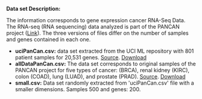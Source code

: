 **Data set Description:**

The information corresponds to gene expression cancer RNA-Seq Data.  The RNA-seq (RNA sequencing) data analyzed is part of the PANCAN project ([Link](https://dcc.icgc.org/pcawg#:~:text=The%20Pan-Cancer%20Analysis%20of,the%20International%20Cancer%20Genome%20Consortium.)).  The three versions of files differ on the number of samples and genes contained in each one.
- **uciPanCan.csv:** data set extracted from the UCI ML repository with 801 patient samples for 20,531 genes. [Source](https://archive.ics.uci.edu/ml/datasets/gene+expression+cancer+RNA-Seq). [Download](https://drive.google.com/file/d/1uhYnZ5VDb3N0EVRE7zQtJXuHtnWqUmf6/view?usp=sharing)
- **allDataPanCan.csv:** The data set corresponds to original samples of the PANCAN project for five types of cancer: (BRCA), renal kidney (KIRC), colon (COAD), lung (LUAD), and prostate (PRAD). [Source](https://www.synapse.org/#!Synapse:syn4301332).  [Download](https://drive.google.com/file/d/1fIidQSDaFSmJ8MGhT18jo6vowfSPGIzG/view?usp=sharing)
- **small.csv:** Data set randomly extracted from 'uciPanCan.csv' file with a smaller dimensions. Samples 500 and genes: 200.

